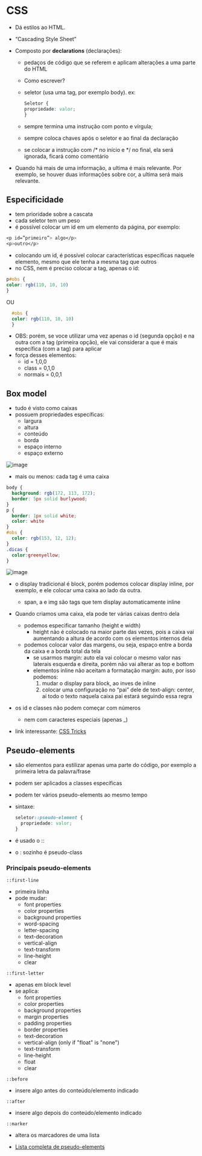 # CSS

- Dá estilos ao HTML.
- “Cascading Style Sheet”
- Composto por **declarations** (declarações):
  - pedaços de código que se referem e aplicam alterações a uma parte do HTML
  - Como escrever?
  - seletor (usa uma tag, por exemplo body). ex:

    ```css
    Seletor {
    propriedade: valor;
    }
    ```

  - sempre termina uma instrução com ponto e vírgula;
  - sempre coloca chaves após o seletor e ao final da declaração
  - se colocar a instrução com /* no início e */ no final, ela será ignorada, ficará como comentário

- Quando há mais de uma informação, a ultima é mais relevante. Por exemplo, se houver duas informações sobre cor, a ultima será mais relevante.

## Especificidade

- tem prioridade sobre a cascata
- cada seletor tem um peso
- é possível colocar um id em um elemento da página, por exemplo:

```css
<p id=”primeiro”> algo</p>
<p>outro</p>
```

- colocando um id, é possível colocar características específicas naquele elemento, mesmo que ele tenha a mesma tag que outros
- no CSS, nem é preciso colocar a tag, apenas o id:

```css
p#obs {
color: rgb(110, 10, 10)
}
```

OU

```css
  #obs {
  color: rgb(110, 10, 10)
  }
```

  - OBS: porém, se voce utilizar uma vez apenas o id (segunda opção) e na outra com a tag (primeira opção), ele vai considerar a que é mais específica (com a tag) para aplicar
- força desses elementos:
  - id = 1,0,0
  - class = 0,1,0
  - normais = 0,0,1

## Box model

- tudo é visto como caixas
- possuem propriedades específicas:
  - largura
  - altura
  - conteúdo
  - borda
  - espaço interno
  - espaço externo

![image](https://github.com/user-attachments/assets/f53845bf-0d22-403f-ac91-09caf477135d)

- mais ou menos: cada tag é uma caixa
```css
body {
  background: rgb(172, 113, 172);
  border: 5px solid burlywood;
}
p {
  border: 1px solid white;
  color: white
}
#obs {
  color: rgb(153, 12, 12);
}
.dicas {
  color:greenyellow;
}
```

![image](https://github.com/user-attachments/assets/80be43ba-724d-41e2-825b-23da0d472a8b)

- o display tradicional é block, porém podemos colocar display inline, por exemplo, e ele colocar uma caixa ao lado da outra.
  - span, a e img são tags que tem display automaticamente inline
- Quando criamos uma caixa, ela pode ter várias caixas dentro dela
  - podemos especificar tamanho (height e width)
    - height não é  colocado na maior parte das vezes, pois a caixa vai aumentando a altura de acordo com os elementos internos dela
  - podemos colocar valor das margens, ou seja, espaço entre a borda da caixa e a borda total da tela
    - se usarmos margin: auto ela vai colocar o mesmo valor nas laterais esquerda e direita, porém não vai alterar as top e bottom
    - elementos inline não aceitam a formatação margin: auto, por isso podemos:
      1. mudar o display para block, ao inves de inline
      2. colocar uma configuração no “pai” dele de text-align: center, aí todo o texto naquela caixa pai estará seguindo essa regra

- os id e classes não podem começar com números
  - nem com caracteres especiais (apenas _)
 
- link interessante: [CSS Tricks](https://css-tricks.com/)

## Pseudo-elements

- são elementos para estilizar apenas uma parte do código, por exemplo a primeira letra da palavra/frase
- podem ser aplicados a classes específicas
- podem ter vários pseudo-elements ao mesmo tempo
- sintaxe:
  ```css
  seletor::pseudo-element {
    propriedade: valor;
  }
  ```

- é usado o ::
- o : sozinho é pseudo-class

### Principais pseudo-elements

`::first-line`
- primeira linha
- pode mudar:
  - font properties
  - color properties
  - background properties
  - word-spacing
  - letter-spacing
  - text-decoration
  - vertical-align
  - text-transform
  - line-height
  - clear

`::first-letter`
- apenas em block level
- se aplica:
  - font properties
  - color properties
  - background properties
  - margin properties
  - padding properties
  - border properties
  - text-decoration
  - vertical-align (only if "float" is "none")
  - text-transform
  - line-height
  - float
  - clear
 
`::before`
- insere algo antes do conteúdo/elemento indicado

`::after`
- insere algo depois do conteúdo/elemento indicado

`::marker`
- altera os marcadores de uma lista

- [Lista completa de pseudo-elements](https://www.w3schools.com/cssref/css_ref_pseudo_elements.php)
